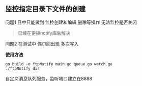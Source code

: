 ## 监控指定目录下文件的创建

问题1 目中只能做到 监控创建和编辑 删除等操作 无法监控是否关闭
> 已经在更换notify库后解决

问题2 在测试中 偶尔回出现 多次写入


**使用方法** 
```
go build -o ftpNotify main.go queue.go watch.go
./ftpNotify dir
```

自定义消息队列服务，监听端口建立在8888